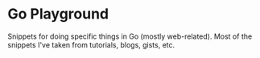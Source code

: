 # Go Playground

Snippets for doing specific things in Go (mostly web-related). Most of the
snippets I've taken from tutorials, blogs, gists, etc.

